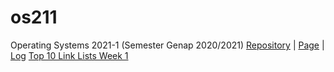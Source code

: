 # os211
Operating Systems 2021-1 (Semester Genap 2020/2021)
[Repository](https://github.com/johanesimarmata/os211) | 
[Page](https://johanesimarmata.github.io/os211/) | 
[Log](https://github.com/johanesimarmata/os211/blob/master/TXT/mylog.txt) 
[Top 10 Link Lists Week 1](./w01)
